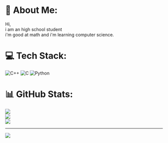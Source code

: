 # 💫 About Me:
Hi, <br>i am an high school student <br>i'm good at math and i'm learning computer science.


# 💻 Tech Stack:
![C++](https://img.shields.io/badge/c++-%2300599C.svg?style=plastic&logo=c%2B%2B&logoColor=white) ![C](https://img.shields.io/badge/c-%2300599C.svg?style=plastic&logo=c&logoColor=white) ![Python](https://img.shields.io/badge/python-3670A0?style=plastic&logo=python&logoColor=ffdd54)
# 📊 GitHub Stats:
![](https://github-readme-stats.vercel.app/api?username=eiocca&theme=radical&hide_border=false&include_all_commits=true&count_private=true)<br/>
![](https://github-readme-streak-stats.herokuapp.com/?user=eiocca&theme=radical&hide_border=false)<br/>
![](https://github-readme-stats.vercel.app/api/top-langs/?username=eiocca&theme=radical&hide_border=false&include_all_commits=true&count_private=true&layout=compact)

---
[![](https://visitcount.itsvg.in/api?id=eiocca&icon=4&color=2)](https://visitcount.itsvg.in)

<!-- Proudly created with GPRM ( https://gprm.itsvg.in ) -->
